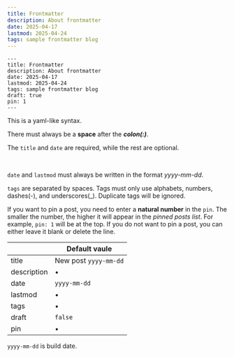 ```yaml
---
title: Frontmatter
description: About frontmatter
date: 2025-04-17
lastmod: 2025-04-24
tags: sample frontmatter blog
---
```


```
---
title: Frontmatter
description: About frontmatter
date: 2025-04-17
lastmod: 2025-04-24
tags: sample frontmatter blog
draft: true
pin: 1
---
```

This is a yaml-like syntax. 

There must always be a **space** after the ***colon(:)***. 

The `title` and `date` are required, while the rest are optional.

<br>

`date` and `lastmod` must always be written in the format *yyyy-mm-dd*. 

`tags` are separated by spaces. Tags must only use alphabets, numbers, dashes(-), and underscores(_). Duplicate tags will be ignored.

If you want to pin a post, you need to enter a **natural number** in the `pin`. The smaller the number, the higher it will appear in the *pinned posts list*. For example, `pin: 1` will be at the top. If you do not want to pin a post, you can either leave it blank or delete the line.


||Default vaule|
|---|---|
|title|New post `yyyy-mm-dd`|
|description|•|
|date|`yyyy-mm-dd`|
|lastmod|•|
|tags|•|
|draft|`false`|
|pin|•|

`yyyy-mm-dd` is build date.
